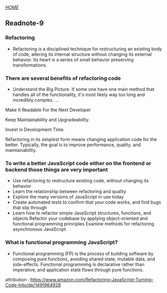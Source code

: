 [*HOME*](https://nassir1976.github.io/reading-notes/)

## Readnote-9

### Refactoring
- Refactoring is a disciplined technique for restructuring an existing body of code, altering its internal structure without changing its external behavior. Its heart is a series of small behavior preserving transformations.

 ### There are several benefits of refactoring code
- Understand the Big Picture. If some one have one main method that handles all of the functionality, it's most likely way too long and incredibly complex. ...

Make It Readable For the Next Developer

Keep Maintainability and Upgradeability.

Invest in Development Time.

Refactoring in its simplest form means changing application code for the better. Typically, the goal is to improve performance, quality, and maintainability.

 ### To write a better JavaScript code either on the frontend or backend those things are very important
- Use refactoring to restructure existing code, without changing its behavior
- Learn the relationship between refactoring and quality
- Explore the many versions of JavaScript in use today
- Create automated tests to confirm that your code works, and find bugs that slip through
- Learn how to refactor simple JavaScript structures, functions, and objects
Refactor your codebase by applying object-oriented and functional programming principles
Examine methods for refactoring asynchronous JavaScript
 ### What is functional programming JavaScript?
- Functional programming (FP) is the process of building software by composing pure functions, avoiding shared state, mutable data, and side-effects. Functional programming is declarative rather than imperative, and application state flows through pure functions.

attribution : https://www.amazon.com/Refactoring-JavaScript-Turning-Code-Into/dp/1491964928